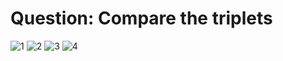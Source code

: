 # Question: Compare the triplets

![1](https://user-images.githubusercontent.com/42931974/69904944-93fbc780-13d3-11ea-91e7-2116a6737b6c.JPG)
![2](https://user-images.githubusercontent.com/42931974/69904945-94945e00-13d3-11ea-8b55-365135b2be98.JPG)
![3](https://user-images.githubusercontent.com/42931974/69904946-94945e00-13d3-11ea-994c-1f9c04a637e4.JPG)
![4](https://user-images.githubusercontent.com/42931974/69904947-94945e00-13d3-11ea-8c70-cc06be431bfe.JPG)

